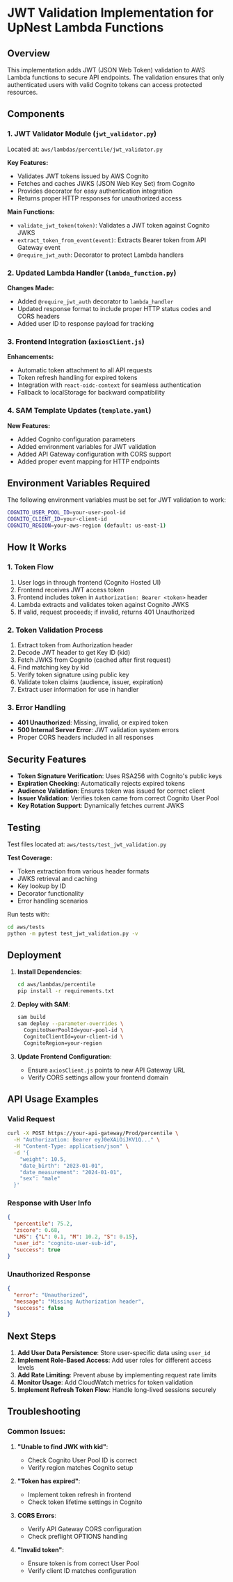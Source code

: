 # JWT Validation Implementation for UpNest Lambda Functions

## Overview

This implementation adds JWT (JSON Web Token) validation to AWS Lambda functions to secure API endpoints. The validation ensures that only authenticated users with valid Cognito tokens can access protected resources.

## Components

### 1. JWT Validator Module (`jwt_validator.py`)

Located at: `aws/lambdas/percentile/jwt_validator.py`

**Key Features:**
- Validates JWT tokens issued by AWS Cognito
- Fetches and caches JWKS (JSON Web Key Set) from Cognito
- Provides decorator for easy authentication integration
- Returns proper HTTP responses for unauthorized access

**Main Functions:**
- `validate_jwt_token(token)`: Validates a JWT token against Cognito JWKS
- `extract_token_from_event(event)`: Extracts Bearer token from API Gateway event
- `@require_jwt_auth`: Decorator to protect Lambda handlers

### 2. Updated Lambda Handler (`lambda_function.py`)

**Changes Made:**
- Added `@require_jwt_auth` decorator to `lambda_handler`
- Updated response format to include proper HTTP status codes and CORS headers
- Added user ID to response payload for tracking

### 3. Frontend Integration (`axiosClient.js`)

**Enhancements:**
- Automatic token attachment to all API requests
- Token refresh handling for expired tokens
- Integration with `react-oidc-context` for seamless authentication
- Fallback to localStorage for backward compatibility

### 4. SAM Template Updates (`template.yaml`)

**New Features:**
- Added Cognito configuration parameters
- Added environment variables for JWT validation
- Added API Gateway configuration with CORS support
- Added proper event mapping for HTTP endpoints

## Environment Variables Required

The following environment variables must be set for JWT validation to work:

```bash
COGNITO_USER_POOL_ID=your-user-pool-id
COGNITO_CLIENT_ID=your-client-id
COGNITO_REGION=your-aws-region (default: us-east-1)
```

## How It Works

### 1. Token Flow
1. User logs in through frontend (Cognito Hosted UI)
2. Frontend receives JWT access token
3. Frontend includes token in `Authorization: Bearer <token>` header
4. Lambda extracts and validates token against Cognito JWKS
5. If valid, request proceeds; if invalid, returns 401 Unauthorized

### 2. Token Validation Process
1. Extract token from Authorization header
2. Decode JWT header to get Key ID (kid)
3. Fetch JWKS from Cognito (cached after first request)
4. Find matching key by kid
5. Verify token signature using public key
6. Validate token claims (audience, issuer, expiration)
7. Extract user information for use in handler

### 3. Error Handling
- **401 Unauthorized**: Missing, invalid, or expired token
- **500 Internal Server Error**: JWT validation system errors
- Proper CORS headers included in all responses

## Security Features

- **Token Signature Verification**: Uses RSA256 with Cognito's public keys
- **Expiration Checking**: Automatically rejects expired tokens  
- **Audience Validation**: Ensures token was issued for correct client
- **Issuer Validation**: Verifies token came from correct Cognito User Pool
- **Key Rotation Support**: Dynamically fetches current JWKS

## Testing

Test files located at: `aws/tests/test_jwt_validation.py`

**Test Coverage:**
- Token extraction from various header formats
- JWKS retrieval and caching
- Key lookup by ID
- Decorator functionality
- Error handling scenarios

Run tests with:
```bash
cd aws/tests
python -m pytest test_jwt_validation.py -v
```

## Deployment

1. **Install Dependencies**:
   ```bash
   cd aws/lambdas/percentile
   pip install -r requirements.txt
   ```

2. **Deploy with SAM**:
   ```bash
   sam build
   sam deploy --parameter-overrides \
     CognitoUserPoolId=your-pool-id \
     CognitoClientId=your-client-id \
     CognitoRegion=your-region
   ```

3. **Update Frontend Configuration**:
   - Ensure `axiosClient.js` points to new API Gateway URL
   - Verify CORS settings allow your frontend domain

## API Usage Examples

### Valid Request
```bash
curl -X POST https://your-api-gateway/Prod/percentile \
  -H "Authorization: Bearer eyJ0eXAiOiJKV1Q..." \
  -H "Content-Type: application/json" \
  -d '{
    "weight": 10.5,
    "date_birth": "2023-01-01",
    "date_measurement": "2024-01-01", 
    "sex": "male"
  }'
```

### Response with User Info
```json
{
  "percentile": 75.2,
  "zscore": 0.68,
  "LMS": {"L": 0.1, "M": 10.2, "S": 0.15},
  "user_id": "cognito-user-sub-id",
  "success": true
}
```

### Unauthorized Response
```json
{
  "error": "Unauthorized",
  "message": "Missing Authorization header",
  "success": false
}
```

## Next Steps

1. **Add User Data Persistence**: Store user-specific data using `user_id`
2. **Implement Role-Based Access**: Add user roles for different access levels
3. **Add Rate Limiting**: Prevent abuse by implementing request rate limits
4. **Monitor Usage**: Add CloudWatch metrics for token validation
5. **Implement Refresh Token Flow**: Handle long-lived sessions securely

## Troubleshooting

### Common Issues:

1. **"Unable to find JWK with kid"**: 
   - Check Cognito User Pool ID is correct
   - Verify region matches Cognito setup

2. **"Token has expired"**:
   - Implement token refresh in frontend
   - Check token lifetime settings in Cognito

3. **CORS Errors**:
   - Verify API Gateway CORS configuration
   - Check preflight OPTIONS handling

4. **"Invalid token"**:
   - Ensure token is from correct User Pool
   - Verify client ID matches configuration
